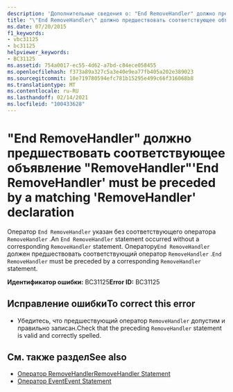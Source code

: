 ```yaml
---
description: 'Дополнительные сведения о: "End RemoveHandler" должно предшествовать соответствующее объявление "RemoveHandler"'
title: "\"End RemoveHandler\" должно предшествовать соответствующее объявление \"RemoveHandler\""
ms.date: 07/20/2015
f1_keywords:
- vbc31125
- bc31125
helpviewer_keywords:
- BC31125
ms.assetid: 754a0017-ec55-4d62-a7bd-c84ece058455
ms.openlocfilehash: f373a89a327c5a3e40e9ea77fb405a202e389023
ms.sourcegitcommit: 10e719780594efc781b15295e499c66f316068b8
ms.translationtype: MT
ms.contentlocale: ru-RU
ms.lasthandoff: 02/14/2021
ms.locfileid: "100433628"
---
```

# <a name="end-removehandler-must-be-preceded-by-a-matching-removehandler-declaration"></a><span data-ttu-id="e2aaf-103">"End RemoveHandler" должно предшествовать соответствующее объявление "RemoveHandler"</span><span class="sxs-lookup"><span data-stu-id="e2aaf-103">'End RemoveHandler' must be preceded by a matching 'RemoveHandler' declaration</span></span>

<span data-ttu-id="e2aaf-104">Оператор `End RemoveHandler` указан без соответствующего оператора `RemoveHandler` .</span><span class="sxs-lookup"><span data-stu-id="e2aaf-104">An `End RemoveHandler` statement occurred without a corresponding `RemoveHandler` statement.</span></span> <span data-ttu-id="e2aaf-105">Оператору`End RemoveHandler` должен предшествовать соответствующий оператор `RemoveHandler` .</span><span class="sxs-lookup"><span data-stu-id="e2aaf-105">`End RemoveHandler` must be preceded by a corresponding `RemoveHandler` statement.</span></span>  
  
 <span data-ttu-id="e2aaf-106">**Идентификатор ошибки:** BC31125</span><span class="sxs-lookup"><span data-stu-id="e2aaf-106">**Error ID:** BC31125</span></span>  
  
## <a name="to-correct-this-error"></a><span data-ttu-id="e2aaf-107">Исправление ошибки</span><span class="sxs-lookup"><span data-stu-id="e2aaf-107">To correct this error</span></span>  
  
- <span data-ttu-id="e2aaf-108">Убедитесь, что предшествующий оператор `RemoveHandler` допустим и правильно записан.</span><span class="sxs-lookup"><span data-stu-id="e2aaf-108">Check that the preceding `RemoveHandler` statement is valid and correctly spelled.</span></span>  
  
## <a name="see-also"></a><span data-ttu-id="e2aaf-109">См. также раздел</span><span class="sxs-lookup"><span data-stu-id="e2aaf-109">See also</span></span>

- [<span data-ttu-id="e2aaf-110">Оператор RemoveHandler</span><span class="sxs-lookup"><span data-stu-id="e2aaf-110">RemoveHandler Statement</span></span>](../language-reference/statements/removehandler-statement.md)
- [<span data-ttu-id="e2aaf-111">Оператор Event</span><span class="sxs-lookup"><span data-stu-id="e2aaf-111">Event Statement</span></span>](../language-reference/statements/event-statement.md)
